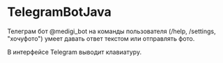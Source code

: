 # TelegramBotJava
Телеграм бот @medigi_bot на команды пользователя (/help, /settings, "хочуфото") умеет давать ответ текстом или отправлять фото.

В интерфейсе Telegram выводит клавиатуру.
